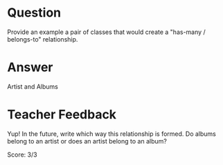 # Question

Provide an example a pair of classes that would create a "has-many / belongs-to" relationship.

# Answer

Artist and Albums

# Teacher Feedback

Yup! In the future, write which way this relationship is formed. Do albums belong to an artist or does an artist belong to an album?

Score: 3/3